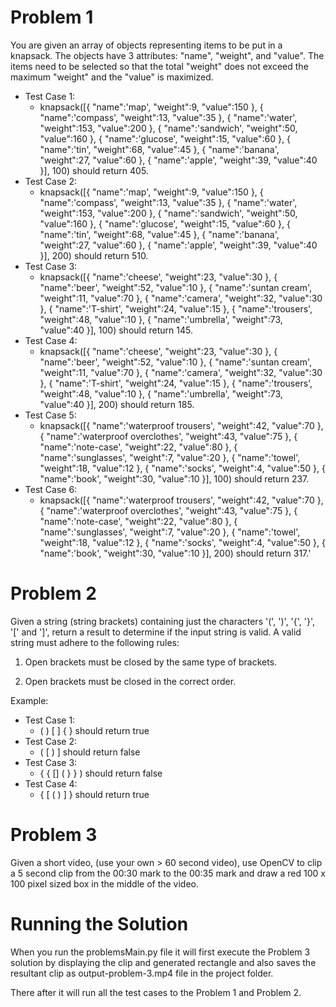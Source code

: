 # Problem 1
You are given an array of objects representing items to be put in a knapsack. The objects have 3 attributes: "name", "weight", and "value". The items need to be selected so that the total "weight" does not exceed the maximum "weight" and the "value" is maximized.

* Test Case 1: 
  * knapsack([{ "name":'map', "weight":9, "value":150 }, { "name":'compass', "weight":13, "value":35 }, { "name":'water', "weight":153, "value":200 }, { "name":'sandwich', "weight":50, "value":160 }, { "name":'glucose', "weight":15, "value":60 }, { "name":'tin', "weight":68, "value":45 }, { "name":'banana', "weight":27, "value":60 }, { "name":'apple', "weight":39, "value":40 }], 100) should return 405.
* Test Case 2: 
  * knapsack([{ "name":'map', "weight":9, "value":150 }, { "name":'compass', "weight":13, "value":35 }, { "name":'water', "weight":153, "value":200 }, { "name":'sandwich', "weight":50, "value":160 }, { "name":'glucose', "weight":15, "value":60 }, { "name":'tin', "weight":68, "value":45 }, { "name":'banana', "weight":27, "value":60 }, { "name":'apple', "weight":39, "value":40 }], 200) should return 510.
* Test Case 3: 
  * knapsack([{ "name":'cheese', "weight":23, "value":30 }, { "name":'beer', "weight":52, "value":10 }, { "name":'suntan cream', "weight":11, "value":70 }, { "name":'camera', "weight":32, "value":30 }, { "name":'T-shirt', "weight":24, "value":15 }, { "name":'trousers', "weight":48, "value":10 }, { "name":'umbrella', "weight":73, "value":40 }], 100) should return 145.
* Test Case 4: 
  * knapsack([{ "name":'cheese', "weight":23, "value":30 }, { "name":'beer', "weight":52, "value":10 }, { "name":'suntan cream', "weight":11, "value":70 }, { "name":'camera', "weight":32, "value":30 }, { "name":'T-shirt', "weight":24, "value":15 }, { "name":'trousers', "weight":48, "value":10 }, { "name":'umbrella', "weight":73, "value":40 }], 200) should return 185.
* Test Case 5: 
  * knapsack([{ "name":'waterproof trousers', "weight":42, "value":70 }, { "name":'waterproof overclothes', "weight":43, "value":75 }, { "name":'note-case', "weight":22, "value":80 }, { "name":'sunglasses', "weight":7, "value":20 }, { "name":'towel', "weight":18, "value":12 }, { "name":'socks', "weight":4, "value":50 }, { "name":'book', "weight":30, "value":10 }], 100) should return 237.
* Test Case 6: 
  * knapsack([{ "name":'waterproof trousers', "weight":42, "value":70 }, { "name":'waterproof overclothes', "weight":43, "value":75 }, { "name":'note-case', "weight":22, "value":80 }, { "name":'sunglasses', "weight":7, "value":20 }, { "name":'towel', "weight":18, "value":12 }, { "name":'socks', "weight":4, "value":50 }, { "name":'book', "weight":30, "value":10 }], 200) should return 317.'


# Problem 2
Given a string (string brackets) containing just the characters '(', ')', '{', '}', '[' and ']', return a result to determine if the input string is valid. A valid string must adhere to the following rules:

1. Open brackets must be closed by the same type of brackets.

2. Open brackets must be closed in the correct order.

Example:

* Test Case 1: 
  * ( ) [ ] { } should return true
* Test Case 2: 
  * ( [ ) ] should return false
* Test Case 3: 
  * { { [] ( } } ) should return false
* Test Case 4: 
  * { [ ( ) ] } should return true


# Problem 3
Given a short video, (use your own > 60 second video), use OpenCV to clip a 5 second clip from the 00:30 mark to the 00:35 mark and draw a red 100 x 100 pixel sized box in the middle of the video.

# Running the Solution

When you run the problemsMain.py file it will first execute the Problem 3 solution by displaying the clip and generated rectangle and also saves the resultant clip as output-problem-3.mp4 file in the project folder.

There after it will run all the test cases to the Problem 1 and Problem 2.
